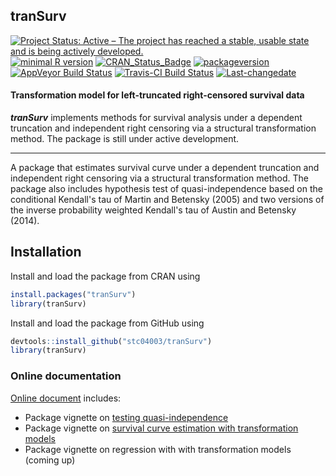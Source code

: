 **tranSurv**
------------

[![Project Status: Active – The project has reached a stable, usable state and is being actively developed.](http://www.repostatus.org/badges/latest/active.svg)](http://www.repostatus.org/#active) [![minimal R version](https://img.shields.io/badge/R%3E%3D-3.4.0-6666ff.svg)](https://cran.r-project.org/) [![CRAN\_Status\_Badge](http://www.r-pkg.org/badges/version/tranSurv)](https://cran.r-project.org/package=tranSurv) [![packageversion](https://img.shields.io/badge/Package%20version-1.2.1-orange.svg?style=flat-square)](commits/master) [![AppVeyor Build Status](https://ci.appveyor.com/api/projects/status/github/stc04003/tranSurv?branch=master&svg=true)](https://ci.appveyor.com/project/stc04003/tranSurv) [![Travis-CI Build Status](https://travis-ci.org/stc04003/tranSurv.svg?branch=master)](https://travis-ci.org/stc04003/tranSurv) [![Last-changedate](https://img.shields.io/badge/last%20change-2019--11--06-yellowgreen.svg)](/commits/master)

<!-- README.md is generated from README.Rmd. Please edit that file -->
#### Transformation model for left-truncated right-censored survival data

***tranSurv*** implements methods for survival analysis under a dependent truncation and independent right censoring via a structural transformation method. The package is still under active development.

------------------------------------------------------------------------

A package that estimates survival curve under a dependent truncation and independent right censoring via a structural transformation method. The package also includes hypothesis test of quasi-independence based on the conditional Kendall's tau of Martin and Betensky (2005) and two versions of the inverse probability weighted Kendall's tau of Austin and Betensky (2014).

Installation
------------

Install and load the package from CRAN using

``` r
install.packages("tranSurv")
library(tranSurv)
```

Install and load the package from GitHub using

``` r
devtools::install_github("stc04003/tranSurv")
library(tranSurv)
```

### Online documentation

[Online document](https://www.sychiou.com/tranSurv/index.html) includes:

-   Package vignette on [testing quasi-independence](https://www.sychiou.com/tranSurv/articles/tranSurv-quasi-independence.html)
-   Package vignette on [survival curve estimation with transformation models](https://www.sychiou.com/tranSurv/articles/tranSurv-test.html)
-   Package vignette on regression with with transformation models (coming up)
